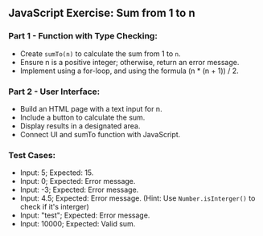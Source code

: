 ## JavaScript Exercise: Sum from 1 to n

### Part 1 - Function with Type Checking:

- Create `sumTo(n)` to calculate the sum from 1 to `n`.
- Ensure n is a positive integer; otherwise, return an error message.
- Implement using a for-loop, and using the formula (n * (n + 1)) / 2.


### Part 2 - User Interface:

- Build an HTML page with a text input for n.
- Include a button to calculate the sum.
- Display results in a designated area.
- Connect UI and sumTo function with JavaScript.


### Test Cases:
- Input: 5; Expected: 15.
- Input: 0; Expected: Error message.
- Input: -3; Expected: Error message.
- Input: 4.5; Expected: Error message. (Hint: Use `Number.isInterger()` to check if it's interger)
- Input: "test"; Expected: Error message.
- Input: 10000; Expected: Valid sum.